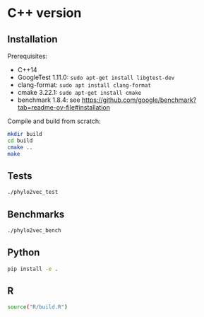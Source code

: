# C++ version

## Installation

Prerequisites:

* C++14
* GoogleTest 1.11.0: ```sudo apt-get install libgtest-dev```
* clang-format: ```sudo apt install clang-format```
* cmake 3.22.1: ```sudo apt-get install cmake```
* benchmark 1.8.4: see <https://github.com/google/benchmark?tab=readme-ov-file#installation>

Compile and build from scratch:

```bash
mkdir build
cd build
cmake ..
make
```

## Tests

```bash
./phylo2vec_test
```

## Benchmarks

```bash
./phylo2vec_bench
```

## Python

```bash
pip install -e .
```

## R

```bash
source("R/build.R")
```
